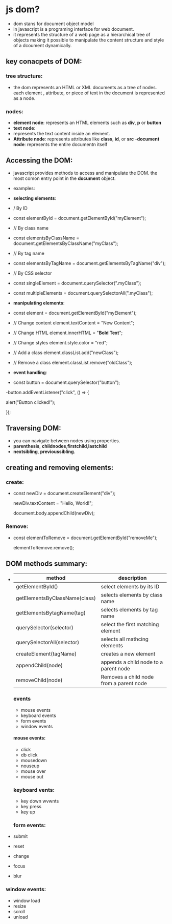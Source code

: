 # js dom?
- dom stans for document object model
- in javascript is a programing interface for web document.
- it represents the structure of a web page as a hierarchical tree of objects making it possible to manipulate the content structure and style of a dcoument dynamically.
## key conacpets of DOM:
### tree structure: 
- the dom represents an HTML or XML documents as a tree of nodes. each element , attribute, or piece of text in the document is represented as a node.
### nodes:
- **element node**: represents an HTML elements such as **div**, **p** or **button**
- **text node**:
- represents the text content inside an element.
- **Attribute node**: represents attributes like **class**, **id**, or **src**
-**document node**: represents the entire documentn itself
## Accessing the DOM:
- javascript provides methods to access and manipulate the DOM. the most comon entry point in the **document** object.
- examples:
- **selecting elements**:
- / By ID
- const elementById = document.getElementById("myElement");

- // By class name
- const elementsByClassName = document.getElementsByClassName("myClass");

- // By tag name
- const elementsByTagName = document.getElementsByTagName("div");

- // By CSS selector
- const singleElement = document.querySelector(".myClass");
- const multipleElements = document.querySelectorAll(".myClass");

- **manipulating elements**:
- const element = document.getElementById("myElement");

- // Change content
element.textContent = "New Content";

- // Change HTML
element.innerHTML = "<b>Bold Text</b>";

- // Change styles
element.style.color = "red";

- // Add a class
element.classList.add("newClass");

- // Remove a class
element.classList.remove("oldClass");

- **event handling**:
- const button = document.querySelector("button");

-button.addEventListener("click", () => {

  alert("Button clicked!");

});

## Traversing DOM:
- you can navigate between nodes using properties.
- **parenthesis**, **childnodes**,**firstchild**,**lastchild**
- **nextsibling**, **previoussibling**.
## creating and removing elements:
### create:
- const newDiv = document.createElement("div");

  newDiv.textContent = "Hello, World!";

  document.body.appendChild(newDiv);
### Remove:
- const elementToRemove = document.getElementById("removeMe");
 
  elementToRemove.remove();

## DOM methods summary:
- |method                    | description             |
  |--------------------------|-------------------------|
  |getElementById()          | select elements by its ID|
  |getElementsByClassName(class)  |selects elements by class name |
  | getElementsBytagName(tag)  |  selects elements by tag name |
  | querySelector(selector)   | select the first matching element|
  |querySelectorAll(selector)  | selects all mathcing elements |
  | createElement(tagName)    | creates a new element|
  |appendChild(node)   |  appends a child node to a parent node |
  |removeChild(node)    |  Removes a child node from a parent node|


  ### events
  - mouse events
  - keyboard events
  - form events
  - window events

  #### mouse events:
  - click
  - db click
  - mousedown
  - nouseup
  - mouse over
  - mouse out

  ### keyboard vents:
  - key down wvwnts
  - key press
  - key up




  ### form events:
- submit
- reset
- change
- focus
- blur


### window events:
- window load
- resize
- scroll
- unload
  




